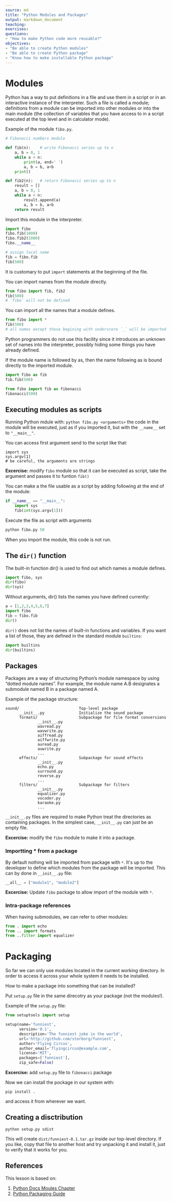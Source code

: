 ```yaml
---
source: md
title: "Python Modules and Packages"
output: markdown_document
teaching: 
exercises: 
questions:
- "How to make Python code more reusable?"
objectives:
- "Be able to create Python modules"
- "Be able to create Python package"
- "Know how to make installable Python package"
---
```


# Modules

Python has a way to put definitions in a file and use them in a script or in an interactive instance of the interpreter. Such a file is called a module; definitions from a module can be imported into other modules or into the main module (the collection of variables that you have access to in a script executed at the top level and in calculator mode).

Example of the module `fibo.py`.

```py
# Fibonacci numbers module

def fib(n):    # write Fibonacci series up to n
    a, b = 0, 1
    while a < n:
        print(a, end=' ')
        a, b = b, a+b
    print()

def fib2(n):   # return Fibonacci series up to n
    result = []
    a, b = 0, 1
    while a < n:
        result.append(a)
        a, b = b, a+b
    return result
```

Import this module in the interpreter.

```py
import fibo
fibo.fib(1000)
fibo.fib2(1000)
fibo.__name__

# assign local name
fib = fibo.fib
fib(500)
```

It is customary to put `import` statements at the beginning of the file.

You can import names from the module directly.

```py
from fibo import fib, fib2
fib(500)
# `fibo` will not be defined
```

You can import all the names that a module defines.

```py
from fibo import *
fib(500)
# all names except those begining with underscore `_` will be imported
```

Python programmers do not use this facility since it introduces an unknown set of names into the interpreter, possibly hiding some things you have already defined.

If the module name is followed by as, then the name following as is bound directly to the imported module.

```py
import fibo as fib
fib.fib(500)

from fibo import fib as fibonacci
fibonacci(500)
```

## Executing modules as scripts

Running Python mdule with:
`python fibo.py <arguments>`
the code in the module will be executed, just as if you imported it, but with the `__name__` set to `"__main__"`.

You can access first argument send to the script like that:

```
import sys
sys.argv[1]
# be careful, the arguments are strings
```

**Excercise:** modify `fibo` module so that it can be executed as script, take the argument and passes it to funtion `fib()`

You can make a the file usable as a script by adding following at the end of the module:

```py
if __name__ == "__main__":
    import sys
    fib(int(sys.argv[1]))
```

Execute the file as script with arguments
```py
python fibo.py 50
```

When you import the module, this code is not run.

## The `dir()` function

The built-in function dir() is used to find out which names a module defines.

```py
import fibo, sys
dir(fibo)
dir(sys)
```

Without arguments, dir() lists the names you have defined currently:

```py
a = [1,2,3,4,5,6,7]
import fibo
fib = fibo.fib
dir()
```

`dir()` does not list the names of built-in functions and variables. If you want a list of those, they are defined in the standard module `builtins`:

```py
import builtins
dir(builtins)
```

## Packages

Packages are a way of structuring Python’s module namespace by using “dotted module names”. For example, the module name A.B designates a submodule named B in a package named A.

Example of the package structure:

```
sound/                          Top-level package
      __init__.py               Initialize the sound package
      formats/                  Subpackage for file format conversions
              __init__.py
              wavread.py
              wavwrite.py
              aiffread.py
              aiffwrite.py
              auread.py
              auwrite.py
              ...
      effects/                  Subpackage for sound effects
              __init__.py
              echo.py
              surround.py
              reverse.py
              ...
      filters/                  Subpackage for filters
              __init__.py
              equalizer.py
              vocoder.py
              karaoke.py
              ...
```

`__init__.py` files are required to make Python treat the directories as containing packages. In the simplest case, `__init__.py` can just be an empty file.

**Excercise:** modify the `fibo` module to make it into a package.

### Importting * from a package

By default nothing will be imported from package with `*`. It's up to the developer to define which modules from the package will be imported. This can by done in `__init__.py` file:

```py
__all__ = ["module1", "module2"]
```

**Excercise:** Update `fibo` package to allow import of the module with `*`.

### Intra-package references

When having submodules, we can refer to other modules:

```py
from . import echo
from .. import formats
from ..filter import equalizer
```

# Packaging

So far we can only use modules located in the current working directory. In order to access it across your whole system it needs to be installed.

How to make a package into something that can be installed?

Put `setup.py` file in the same direcotry as your package (not the modules!).

Example of the `setup.py` file:

```py
from setuptools import setup

setup(name='funniest',
      version='0.1',
      description='The funniest joke in the world',
      url='http://github.com/storborg/funniest',
      author='Flying Circus',
      author_email='flyingcircus@example.com',
      license='MIT',
      packages=['funniest'],
      zip_safe=False)
```

**Excercise:** add `setup.py` file to `fibonacci` package

Now we can install the pockage in our system with:

```
pip install .
```

and access it from wherever we want.

## Creating a disctribution

```
python setup.py sdist
```

This will create `dist/funniest-0.1.tar.gz` inside our top-level directory. If you like, copy that file to another host and try unpacking it and install it, just to verify that it works for you.

## References

This lesson is based on:

1. [Python Docs Moules Chapter](https://docs.python.org/3/tutorial/modules.html)
2. [Python Packaging Guide](http://python-packaging.readthedocs.io/en/latest/minimal.html)
